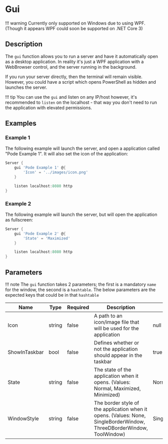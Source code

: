 # Gui

!!! warning
    Currently only supported on Windows due to using WPF. (Though it appears WPF could soon be supported on .NET Core 3)

## Description

The `gui` function allows you to run a server and have it automatically open as a desktop application. In reality it's just a WPF application with a WebBrowser control, and the server running in the background.

If you run your server directly, then the terminal will remain visible. However, you could have a script which opens PowerShell as hidden and launches the server.

!!! tip
    You can use the `gui` and listen on any IP/host however, it's recommended to `listen` on the localhost - that way you don't need to run the application with elevated permissions.

## Examples

### Example 1

The following example will launch the server, and open a application called "Pode Example 1". It will also set the icon of the application:

```powershell
Server {
    gui 'Pode Example 1' @{
        'Icon' = '../images/icon.png'
    }

    listen localhost:8080 http
}
```

### Example 2

The following example will launch the server, but will open the application as fullscreen:

```powershell
Server {
    gui 'Pode Example 2' @{
        'State' = 'Maximized'
    }

    listen localhost:8080 http
}
```

## Parameters

!!! note
    The `gui` function takes 2 parameters; the first is a mandatory `name` for the window, the second is a `hashtable`. The below parameters are the expected keys that could be in that `hashtable`

| Name | Type | Required | Description | Default |
| ---- | ---- | -------- | ----------- | ------- |
| Icon | string | false | A path to an icon/image file that will be used for the application | null |
| ShowInTaskbar | bool | false | Defines whether or not the application should appear in the taskbar |  true |
| State | string | false | The state of the application when it opens. (Values: Normal, Maximized, Minimized) | Normal |
| WindowStyle | string | false | The border style of the application when it opens. (Values: None, SingleBorderWindow, ThreeDBorderWindow, ToolWindow) | SingleBorderWindow |